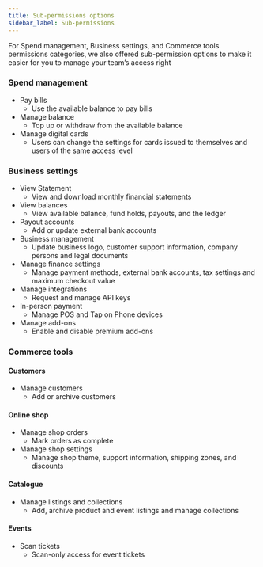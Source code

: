 ```yaml
---
title: Sub-permissions options
sidebar_label: Sub-permissions
---
```


For Spend management, Business settings, and Commerce tools permissions categories, we also offered sub-permission options to make it easier for you to manage your team’s access right

### Spend management 

- Pay bills
    + Use the available balance to pay bills
- Manage balance
    + Top up or withdraw from the available balance 
- Manage digital cards
    + Users can change the settings for cards issued to themselves and users of the same access level

### Business settings

- View Statement
    + View and download monthly financial statements
- View balances
    + View available balance, fund holds, payouts, and the ledger
- Payout accounts
    + Add or update external bank accounts
- Business management
    + Update business logo, customer support information, company persons and legal documents
- Manage finance settings
    + Manage payment methods, external bank accounts, tax settings and maximum checkout value
- Manage integrations
    + Request and manage API keys
- In-person payment
    + Manage POS and Tap on Phone devices
-  Manage add-ons
    + Enable and disable premium add-ons

### Commerce tools

#### Customers

- Manage customers
    + Add or archive customers

#### Online shop

- Manage shop orders
    + Mark orders as complete
- Manage shop settings
    + Manage shop theme, support information, shipping zones, and discounts

#### Catalogue

- Manage listings and collections
    + Add, archive product and event listings and manage collections

#### Events

- Scan tickets
    + Scan-only access for event tickets
